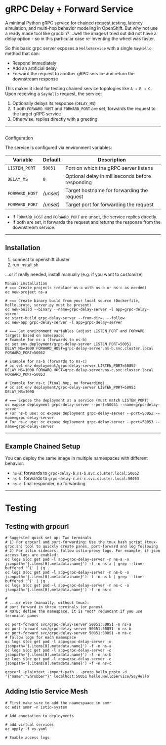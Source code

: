 # gRPC Delay + Forward Service

A minimal Python gRPC service for chained request testing, latency simulation, and multi-hop behavior modeling in OpenShift.
But why not use a ready made tool like grpcbin? 
...well the images I tried out did not have a delay option - so in this particular case re-inventing the wheel was faster.

So this basic grpc server exposes a `HelloService` with a single `SayHello` method that can:
- Respond immediately
- Add an artificial delay
- Forward the request to another gRPC service and return the downstream response

This makes it ideal for testing chained service topologies like `A → B → C`.
Upon receiving a `SayHello` request, the service:

1. Optionally delays its response (`DELAY_MS`)
2. If both `FORWARD_HOST` and `FORWARD_PORT` are set, forwards the request to the target gRPC service
3. Otherwise, replies directly with a greeting

---

##
Configuration

The service is configured via environment variables:

| Variable        | Default   | Description                                           |
|----------------|-----------|-------------------------------------------------------|
| `LISTEN_PORT`   | `50051`   | Port on which the gRPC server listens                 |
| `DELAY_MS`      | `0`       | Optional delay in milliseconds before responding      |
| `FORWARD_HOST`  | *(unset)* | Target hostname for forwarding the request            |
| `FORWARD_PORT`  | *(unset)* | Target port for forwarding the request                |

- If `FORWARD_HOST` and `FORWARD_PORT` are unset, the service replies directly.
- If both are set, it forwards the request and returns the response from the downstream service.

---
## Installation
1) connect to openshift cluster
2) run install.sh


...or if really needed, install manually (e.g. if you want to customize)
```
Manual installation 
# === Create projects (replace ns-a with ns-b or ns-c as needed)
oc new-project ns-a

# === Create binary build from your local source (Dockerfile, hello.proto, server.py must be present)
oc new-build --binary --name=grpc-delay-server -l app=grpc-delay-server
oc start-build grpc-delay-server --from-dir=. --follow
oc new-app grpc-delay-server -l app=grpc-delay-server

# === Set environment variables (adjust LISTEN_PORT and FORWARD targets based on namespace)
# Example for ns-a (forwards to ns-b)
oc set env deployment/grpc-delay-server LISTEN_PORT=50051 DELAY_MS=1000 FORWARD_HOST=grpc-delay-server.ns-b.svc.cluster.local FORWARD_PORT=50052

# Example for ns-b (forwards to ns-c)
# oc set env deployment/grpc-delay-server LISTEN_PORT=50052 DELAY_MS=1000 FORWARD_HOST=grpc-delay-server.ns-c.svc.cluster.local FORWARD_PORT=50053

# Example for ns-c (final hop, no forwarding)
# oc set env deployment/grpc-delay-server LISTEN_PORT=50053 DELAY_MS=1000

# === Expose the deployment as a service (must match LISTEN_PORT)
oc expose deployment grpc-delay-server --port=50051 --name=grpc-delay-server
# For ns-b use: oc expose deployment grpc-delay-server --port=50052 --name=grpc-delay-server
# For ns-c use: oc expose deployment grpc-delay-server --port=50053 --name=grpc-delay-server

```
---
## Example Chained Setup

You can deploy the same image in multiple namespaces with different behavior:

- `ns-a`: forwards to `grpc-delay-b.ns-b.svc.cluster.local:50052`
- `ns-b`: forwards to `grpc-delay-c.ns-c.svc.cluster.local:50053`
- `ns-c`: final responder, no forwarding

---

# Testing

## Testing with grpcurl
```
# Suggested quick set up: Two terminals
# 1) For grpcurl and port-forwarding: Use the tmux bash script (tmux-grpc.sh) tool to quickly create panes, port-forward and log following
# 2) For istio sidecars: follow istio-proxy logs. For example, if json access logs are enabled:
oc logs $(oc get pod -l app=grpc-delay-server -n ns-a -o jsonpath='{.items[0].metadata.name}') -f -n ns-a | grep --line-buffered '^{' | jq .
oc logs $(oc get pod -l app=grpc-delay-server -n ns-b -o jsonpath='{.items[0].metadata.name}') -f -n ns-b | grep --line-buffered '^{' | jq .
oc logs $(oc get pod -l app=grpc-delay-server -n ns-c -o jsonpath='{.items[0].metadata.name}') -f -n ns-c

#
# ...or else (manually, without tmux):
# port forward in three terminals (or panes)
# NOTE: define the namespace, it is *not* redundant if you use termninal panes

oc port-forward svc/grpc-delay-server 50051:50051 -n ns-a
oc port-forward svc/grpc-delay-server 50051:50051 -n ns-b
oc port-forward svc/grpc-delay-server 50051:50051 -n ns-c
# follow logs for each namespace
oc logs $(oc get pod -l app=grpc-delay-server -o jsonpath='{.items[0].metadata.name}') -f -n ns-a
oc logs $(oc get pod -l app=grpc-delay-server -o jsonpath='{.items[0].metadata.name}') -f -n ns-b
oc logs $(oc get pod -l app=grpc-delay-server -o jsonpath='{.items[0].metadata.name}') -f -n ns-c

grpcurl -plaintext -import-path . -proto hello.proto -d '{"name":"Shrubber"}' localhost:50051 hello.HelloService/SayHello
```
## Adding Istio Service Mesh
```
# First make sure to add the naamespaace in smmr
oc edit smmr -n istio-system

# Add annotation to deployments

# add virtual services
oc apply -f vs.yaml

# Enable access logs


```


